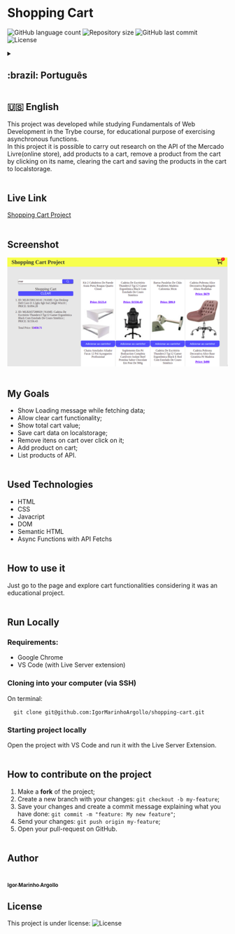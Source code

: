 # Shopping Cart

<p>
  <img alt="GitHub language count" src="https://img.shields.io/github/languages/count/igormarinhoargollo/shopping-cart?color=%2304D361">

  <img alt="Repository size" src="https://img.shields.io/github/repo-size/igormarinhoargollo/shopping-cart">
  
  <img alt="GitHub last commit" src="https://img.shields.io/github/last-commit/igormarinhoargollo/shopping-cart">
    
  <img alt="License" src="https://img.shields.io/badge/license-MIT-brightgreen">
   
<details>
  <summary><h2>:brazil: Português</h2></summary>
  Esse projeto foi desenvolvido enquanto estudando Fundamentos de Desenvolvimento Web no curso da Trybe, com o fim educacional de exercitar funções assíncronas.<br> Nesse projeto é possível se realizar pesquisas na API do Mercado Livre, adicionar os produtor em um carrinho, remover um produto do carrinho ao clicar sobre o seu nome, limpar o carrinho e salvar os produtos do carrinho no localstorage para posteriormente continuar com o carrinho cheio.<br><br>
  
  ## Live Link
  <a href="https://educational-shopping-cart.netlify.app/">Shopping Cart Project</a><br><br>
  
  ## Screenshot
  ![ScreenShot](./images/screenShot.png)<br><br>
  
  ## Objetivos
  * Mostrar a mensagem de Loading enquanto carregando;
  * Implementar a funcionalidade de limpar o carrinho;
  * Mostrar o valor total do carrinho;
  * Salvar dados de carrinho no localstorage e buscar ao voltar na página;
  * Remover item do carrinho ao clicar sobre ele;
  * Adicionar o produto no carrinho;
  * Listar os produtos vindo da API.<br><br>
  
  ## Tecnologias usadas
  * HTML
  * CSS
  * Javacript
  * DOM
  * HTML Semântico
  * Funções assíncronas de aquisição de dados em API<br><br>
  
  ## Como usar
  Basta acessar a página e explorar as funcionalidades do carrinho de compra ( adicionar ao carrinho, remover, verificar total, verificar localstorage).<br><br>
      
  ## Rodar Localmente
  ### Requisitos:
   * Google Chrome
   * VS Code (com a extensão Live Server)
    
  ### Clonar no seu computador (via SSH)
  No terminal:
  
    git clone git@github.com:IgorMarinhoArgollo/shopping-cart.git
  
 
  ### Iniciando o projeto localmente
  Abra o projeto com o VS code e rode o projeto com a extensão Live Server
<br><br>
  
  ## Como contribuir no projeto
  1. Faça um **fork** do projeto;
  2. Crie uma nova branch com as suas alterações: `git checkout -b my-feature`;
  3. Salve as alterações e crie uma mensagem de commit contando o que você fez: `git commit -m "feature: My new feature"`;
  4. Envie as suas alterações: `git push origin my-feature`;
  5. Abra o seu pull-request na página do GitHub.<br><br>

  ##  Autor
<a href="https://www.linkedin.com/in/igormarinhoargollo/">
 <img style="border-radius:300px;" src="https://avatars.githubusercontent.com/u/85767736?s=96&v=4" width="100px;" alt=""/>
 <br />
 <sub><b>Igor Marinho Argollo</b></sub></a> <a href="https://www.linkedin.com/in/igormarinhoargollo/"></a>
 <br><br>

  ## Licença
  Esse projeto está sob a licença:
  <img alt="License" src="https://img.shields.io/badge/license-MIT-brightgreen"><br><br>
</details>
  
  ##  
  ## :us: English
This project was developed while studying Fundamentals of Web Development in the Trybe course, for educational purpose of exercising asynchronous functions.<br> In this project it is possible to carry out research on the API of the Mercado Livre(online store), add products to a cart, remove a product from the cart by clicking on its name, clearing the cart and saving the products in the cart to localstorage.<br><br>

## Live Link
<a href="https://educational-shopping-cart.netlify.app/">Shopping Cart Project</a><br><br>
   
## Screenshot
![ScreenShot](./images/screenShot.png)<br><br>
  
## My Goals
* Show Loading message while fetching data;
* Allow clear cart functionality;
* Show total cart value;
* Save cart data on localstorage;
* Remove itens on cart over click on it;
* Add product on cart;
* List products of API.<br><br>

## Used Technologies
  * HTML
  * CSS
  * Javacript
  * DOM
  * Semantic HTML
  * Async Functions with API Fetchs<br><br>

## How to use it
  Just go to the page and explore cart functionalities considering it was an educational project.<br><br>
    
## Run Locally
  ### Requirements:
   * Google Chrome
   * VS Code (with Live Server extension)
    
  ### Cloning into your computer (via SSH)
  On terminal:

      git clone git@github.com:IgorMarinhoArgollo/shopping-cart.git

  ### Starting project locally
  Open the project with VS Code and run it with the Live Server Extension.<br><br>
  
## How to contribute on the project
  1. Make a **fork** of the project;
  2. Create a new branch with your changes: `git checkout -b my-feature`;
  3. Save your changes and create a commit message explaining what you have done: `git commit -m "feature: My new feature"`;
  4. Send your changes: `git push origin my-feature`;
  5. Open your pull-request on GitHub.<br><br>

##  Author
<a href="https://www.linkedin.com/in/igormarinhoargollo/">
 <img style="border-radius:300px;" src="https://avatars.githubusercontent.com/u/85767736?s=96&v=4" width="100px;" alt=""/>
 <br />
 <sub><b>Igor Marinho Argollo</b></sub></a> <a href="https://www.linkedin.com/in/igormarinhoargollo/"></a>
 <br />
  
## License
  This project is under license:
  <img alt="License" src="https://img.shields.io/badge/license-MIT-brightgreen"><br><br>
